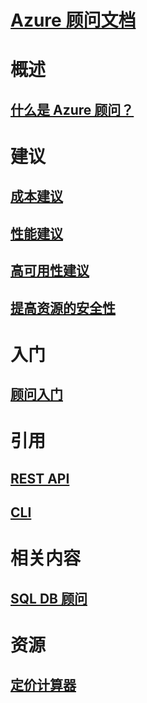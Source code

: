 # [Azure 顾问文档](index.md)

# 概述
## [什么是 Azure 顾问？](advisor-overview.md)

# 建议
## [成本建议](advisor-cost-recommendations.md)
## [性能建议](advisor-performance-recommendations.md)
## [高可用性建议](advisor-high-availability-recommendations.md)
## [提高资源的安全性](advisor-security-recommendations.md)

# 入门
## [顾问入门](advisor-get-started.md)

# 引用
## [REST API](https://docs.microsoft.com/rest/api/advisor)
## [CLI](https://docs.microsoft.com/cli/azure/advisor)

# 相关内容
## [SQL DB 顾问](/sql-database/sql-database-advisor/)

# 资源
## [定价计算器](https://www.azure.cn/pricing/calculator/)

